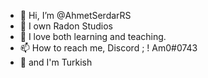 - 👋 Hi, I’m @AhmetSerdarRS
- 👀 I own Radon Studios
- 🌱 I love both learning and teaching.
- 📫 How to reach me, Discord ; ! Am0#0743
- 🧤 and I'm Turkish

<!---
AhmetSerdarRS/AhmetSerdarRS is a ✨ special ✨ repository because its `README.md` (this file) appears on your GitHub profile.
You can click the Preview link to take a look at your changes.
--->
